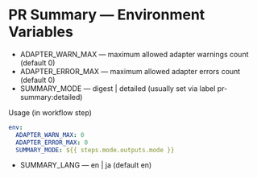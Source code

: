# PR Summary — Environment Variables

- ADAPTER_WARN_MAX — maximum allowed adapter warnings count (default 0)
- ADAPTER_ERROR_MAX — maximum allowed adapter errors count (default 0)
- SUMMARY_MODE — digest | detailed (usually set via label pr-summary:detailed)

Usage (in workflow step)
```yaml
env:
  ADAPTER_WARN_MAX: 0
  ADAPTER_ERROR_MAX: 0
  SUMMARY_MODE: ${{ steps.mode.outputs.mode }}
```
- SUMMARY_LANG — en | ja (default en)
